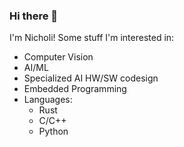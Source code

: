 ### Hi there 👋
I'm Nicholi!
Some stuff I'm interested in:
  - Computer Vision
  - AI/ML
  - Specialized AI HW/SW codesign
  - Embedded Programming
  - Languages:
    + Rust
    + C/C++
    + Python
    
<!--
**nicholicaron/nicholicaron** is a ✨ _special_ ✨ repository because its `README.md` (this file) appears on your GitHub profile.

Here are some ideas to get you started:

- 🔭 I’m currently working on ...
- 🌱 I’m currently learning ...
- 👯 I’m looking to collaborate on ...
- 🤔 I’m looking for help with ...
- 💬 Ask me about ...
- 📫 How to reach me: ...
- 😄 Pronouns: ...
- ⚡ Fun fact: ...
-->
